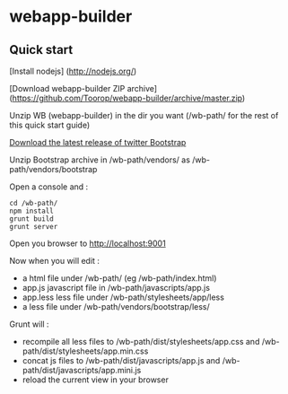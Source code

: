 webapp-builder
==============


## Quick start

[Install nodejs] (http://nodejs.org/)

[Download webapp-builder ZIP archive] (https://github.com/Toorop/webapp-builder/archive/master.zip)

Unzip WB (webapp-builder) in the dir you want (/wb-path/ for the rest of this quick start guide)

[Download the latest release of twitter Bootstrap](https://github.com/twbs/bootstrap/archive/master.zip)

Unzip Bootstrap archive in /wb-path/vendors/ as /wb-path/vendors/bootstrap

Open a console and :

    cd /wb-path/
    npm install
    grunt build
    grunt server

Open you browser to [http://localhost:9001](http://localhost:9001)

Now when you will edit :

* a html file under /wb-path/ (eg /wb-path/index.html)
* app.js javascript file in /wb-path/javascripts/app.js
* app.less less file under /wb-path/stylesheets/app/less
* a less file under /wb-path/vendors/bootstrap/less/

Grunt will :

* recompile all less files to /wb-path/dist/stylesheets/app.css and /wb-path/dist/stylesheets/app.min.css
* concat js files to /wb-path/dist/javascripts/app.js and /wb-path/dist/javascripts/app.mini.js
* reload the current view in your browser

